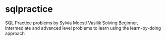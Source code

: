 # sqlpractice
SQL Practice problems by Sylvia Moestl Vasilik
Solving Beginner, Intermediate and advanced level problems to learn using the learn-by-doing approach
